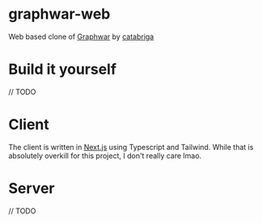 # graphwar-web
Web based clone of [Graphwar](https://github.com/catabriga/graphwar) by [catabriga](https://github.com/catabriga)

# Build it yourself
// TODO

# Client
The client is written in [Next.js](https://nextjs.org/) using Typescript and Tailwind. While that is absolutely overkill for this project, I don't really care lmao.


# Server
// TODO
